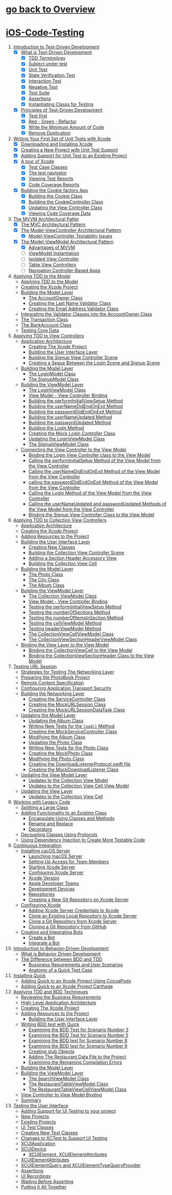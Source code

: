 # [go back to Overview](https://github.com/c4arl0s#ios-apps-using-swiftuikit)

# [iOS-Code-Testing](https://github.com/c4arl0s/iOS-Code-Testing#go-back-to-overview)

1. [Introduction to Test-Driven Development](https://github.com/c4arl0s/1-Introduction-to-Test-Driven-Development#1-introduction-to-test-driven-development-1)
     - [x] [What is Test-Driven Development](https://github.com/c4arl0s/1-Introduction-to-Test-Driven-Development#what-is-test-driven-development)
        + [x] [TDD Terminology](https://github.com/c4arl0s/1-Introduction-to-Test-Driven-Development#-tdd-terminology)
        + [x] [Subject under test](https://github.com/c4arl0s/1-Introduction-to-Test-Driven-Development#-subject-under-test)
        + [x] [Unit Test](https://github.com/c4arl0s/1-Introduction-to-Test-Driven-Development#-unit-test)
        + [x] [State Verification Test](https://github.com/c4arl0s/1-Introduction-to-Test-Driven-Development#-state-verification-test) 
        + [x] [Interaction Test](https://github.com/c4arl0s/1-Introduction-to-Test-Driven-Development#-interaction-test)
        + [x] [Negative Test](https://github.com/c4arl0s/1-Introduction-to-Test-Driven-Development#-negative-test)
        + [x] [Test Suite](https://github.com/c4arl0s/1-Introduction-to-Test-Driven-Development#-test-suite)
        + [x] [Assertions](https://github.com/c4arl0s/1-Introduction-to-Test-Driven-Development#-assertions)
        + [x] [Instantiating Classs for Testing](https://github.com/c4arl0s/1-Introduction-to-Test-Driven-Development#-instantiating-class-for-testing)
     - [x] [Principles of Test-Driven Development](https://github.com/c4arl0s/1-Introduction-to-Test-Driven-Development#--principles-of-test-driven-development)
        + [x] [Test first](https://github.com/c4arl0s/1-Introduction-to-Test-Driven-Development#-test-first)
        + [x] [Red - Green - Refactor](https://github.com/c4arl0s/1-Introduction-to-Test-Driven-Development#-red---green---refactor)
        + [x] [Write the Minimum Amount of Code](https://github.com/c4arl0s/1-Introduction-to-Test-Driven-Development#-write-the-minimum-amount-of-code)
        + [x] [Remove Duplication](https://github.com/c4arl0s/1-Introduction-to-Test-Driven-Development#-remove-duplication)
2. [Writing Your First Set of Unit Tests with Xcode]()
     - [x] [Downloading and Installing Xcode]()
     - [x] [Creating a New Project with Unit Test Support]()
     - [x] [Adding Support for Unit Test to an Existing Project]()
     - [x] [A tour of Xcode]()
        + [x] [Test Case Classes]()
        + [x] [The test navigator]()
        + [x] [Viewing Test Reports]()
        + [x] [Code Coverage Reports]()
    - [x] [Building the Cookie factory App]()
        + [x] [Building the Cookie Class]()
        + [x] [Building the CookieController Class]()
        + [x] [Updating the View Controller Class]()
        + [x] [Viewing Code Coverage Data]()
3. [The MVVM Architectural Patter]()
    - [x] [The MVC Architectural Pattern]()
    - [x] [The Model-ViewController Architectural Pattern]()
        - [x] [Model-ViewController Testability Issues]()
    - [x] [The Model-ViewModel Architectural Pattern]()
        - [x] [Advantages of MVVM]()
        - [ ] [ViewModel Instantiation]()
        - [ ] [Isolated View Controller]()
        - [ ] [Table View Controllers]()
        - [ ] [Navigation Controller-Based Apps]()
4. [Applying TDD to the Model]()
    - [Applying TDD to the Model]()
    - [Creating the Xcode Project]()
    - [Building the Model Layer]()
        + [The AccountOwner Class]()
        + [Creating the Last Name Validator Class]()
        + [Creating the Email Address Validator Class]()
    - [Integrating the Validator Classes into the AccountOwner Class]()
    - [The Transaction Class]()
    - [The BankAccount Class]()
    - [Testing Core Data]()
5. [Applying TDD to View Controllers]()
    - [Application Architecture]()
        + [Creating The Xcode Project]()
        + [Building the User Interface Layer]()
        + [Building the Signup View Controller Scene]()
        + [Creating a Segue Between the Login Scene and Signup Scene]()
    - [Building the Model Layer]()
        + [The LoginModel Class]()
        + [The SignupModel Class]()
    - [Building the ViewModel Layer]()
        + [The LoginViewModel Class]()
        + [View Model - View Controller Binding]()
        + [Building the performInitialViewSetup Method]()
        + [Building the userNameDidEndOnExit Method]()
        + [Building the passwordDidEndOnExit Method]()
        + [Building the userNameUpdated Method]()
        + [Building the passwordUpdated Method]()
        + [Building the Login Method]()
        + [Creating the Mock Login Controller Class]()
        + [Updating the LoginViewModel Class]()
        + [The SignupViewModel Class]()
    - [Connecting the View Controller to the View Model]()
        + [Binding the Login View Controller class to the View Model]()
        + [Calling the performInitialSetup Method of the View Model from the View Controller]()
        + [Calling the userNameDidEndOnExit Method of the View Model from the View Controller]()
        + [calling the passwordDidEndOnExit Method of the View Model from the View Controller]()
        + [Calling the Login Method of the View Model from the View Controller]()
        + [Calling the userNameUpdated and passwordUpdated Methods of the View Model from the View Controller]()
        + [Binding the Signup View Controller Class to the View Model]()
6. [Applying TDD to Collection View Controllers]()
    - [Application Architecture]()
    - [Creating the Xcode Project]()
    - [Adding Resources to the Project]()
    - [Building the User Interface Layer]()
        + [Creating New Classes]()
        + [Building the Collection View Controller Scene]()
        + [Adding a Section Header Accessory View]()    
        + [Building the Collection View Cell]()
    - [Building the Model Layer]()
        + [The Photo Class]()
        + [The City Class]()
        + [The Album Class]()
    - [Building the ViewModel Layer]()
        + [The Collection ViewModel Class]()
        + [View Model - View Controller Binding]()
        + [Testing the performInitialViewSetup Method]()
        + [Testing the numberOfSections Method]()
        + [Testing the numberOfItemsInSection Method]()
        + [Testing the cellViewModel Method]()
        + [Testing headerViewModel Method]()
        + [The CollectionViewCellViewModel Class]()
        + [The CollectionViewSectionHeaderViewModel Class]()
    - [Binding the View Layer to the View Model]()
        + [Binding the CollectionViewCell to the View Model]()
        + [Binding the CollectionViewSectionHeader Class to the View Model]()
7. [Testing URL Session]()
    - [Strategies for Testing The Networking Layer]()
    - [Preparing the PhotoBook Project]()
    - [Remote Content Specification]()
    - [Configuring Application Transport Security]()
    - [Building the Networking Layer]()  
        + [Creating the ServiceController Class]()
        + [Creating the MockURLSession Class]()
        + [Creating the MockURLSessionDataTask Class]()
    - [Updating the Model Layer]()
        + [Updating the Album Class]()
        + [Writing New Tests for the `load()` Method]()
        + [Creating the MockServiceController Class]()
        + [Modifying the Album Class]()
        + [Updating the Photo Class]()
        + [Writing New Tests for the Photo Class]()
        + [Creating the MockPhoto Class]()
        + [Modifying the Photo Class]()
        + [Creating the DownloadListenerProtocol.swift file]()
        + [Creating the MockDownloadListener Class]()
    - [Updating the View Model Layer]()
        + [Updates to the Collection View Model]()
        + [Updates to the Collection View Cell View Model]()
    - [Updating the View Layer]()
        + [Updates to the Collection View Cell]()
8. [Working with Legacy Code]()
    - [Splitting a Large Class]()
    - [Adding Functionality to an Existing Class]()
        + [Encapsulate Using Classes and Methods]()
        + [Rename and Replace]()
        + [Decorators]()
    - [Decoupling Classes Using Protocols]()
    - [Using Dependency Injection to Create More Testable Code]()
9. [Continuous Integration]()
    - [Installing cacOS Server]()
        + [Launching macOS Server]()
        + [Setting Up Access for Team Members]()
        + [Starting Xcode Server]()
        + [Configuring Xcode Server]()
        + [Xcode Version]()
        + [Apple Developer Teams]()
        + [Development Devices]()
        + [Repositories]()
        + [Creating a New Git Repository on Xcode Server]()
    - [Configuring Xcode]()
        + [Adding Xcode Server Credentials to Xcode]()
        + [Clone an Existing Local Repository to Xcode Server]()
        + [Clone a Git Repository from Xcode Server]()
        + [Cloning a Git Repository from GitHub]()
    - [Creating and Integrating Bots]()
        + [Create a Bot]()
        + [Integrate a Bot]()
10. [Introduction to Behavior-Driven Development]()
    - [What is Behavior Driven Development]()
    - [The Difference between BDD and TDD]()
        + [Bussiness Requirements and User Scenarios]()
        + [Anatomy of a Quick Test Case]()
11. [Installing Quick]()
    - [Adding Quick to an Xcode Project Using CocoaPods]()
    - [Adding Quick to an Xcode Project Carthage]()
12. [Applying TDD and BDD Techniques]()
    - [Reviewing the Business Requirements]()
    - [High-Level Application Architecture]()
    - [Creating The Xcode Project]()
    - [Adding Resources to the Project]() 
        + [Building the User Interface Layer]()
    - [Writing BDD test with Quick]() 
        + [Examining the BDD Test for Scenario Number 3]()
        + [Examining the BDD Test for Scenario Number 5]()
        + [Examining the BDD test for Scenario Number 8]()
        + [Examining the BDD test for Scenario Number 9]()
        + [Creating stub Objects]()
        + [Adding The Restaurant Data File to the Project]()
        + [Examining the Remaining Compilation Errors]()
    - [Building the Model Layer]()
    - [Building the ViewModel Layer]()
        + [The SearchViewModel Class]()
        + [The RestaurantTableViewModel Class]()
        + [The RestaurantTableViewCellViewModel Class]()
    - [View Controller to View Model Binding]()
    - [Summary]()
13. [Testing the User Interface]()
    - [Adding Support for UI Testing to your project]()
    - [New Projects]()
    - [Existing Projects]()    
    - [UI Test Classes]()
    - [Creating New Test Classes]()   
    - [Changes to XCTest to Support UI Testing]()
    - [XCUIApplication]()
    - [XCUIDevice]()
        + [XCUIElement, XCUIElementAttributes]()
    - [XCUIElementAttributes]()
    - [XCUIElementQuery and XCUIElementTypeQueryProvider]()
    - [Assertions]()
    - [UI Recordings]()
    - [Waiting Before Asserting]()
    - [Putting It All Together]()

